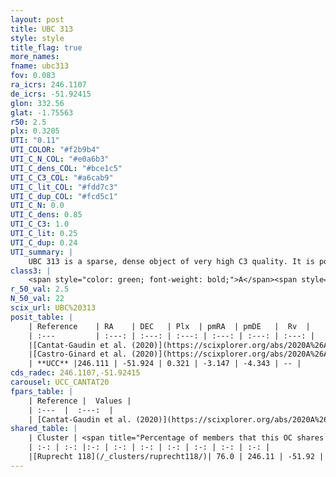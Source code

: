 ```yaml
---
layout: post
title: UBC 313
style: style
title_flag: true
more_names: 
fname: ubc313
fov: 0.083
ra_icrs: 246.1107
de_icrs: -51.92415
glon: 332.56
glat: -1.75563
r50: 2.5
plx: 0.3205
UTI: "0.11"
UTI_COLOR: "#f2b9b4"
UTI_C_N_COL: "#e0a6b3"
UTI_C_dens_COL: "#bce1c5"
UTI_C_C3_COL: "#a6cab9"
UTI_C_lit_COL: "#fdd7c3"
UTI_C_dup_COL: "#fcd5c1"
UTI_C_N: 0.0
UTI_C_dens: 0.85
UTI_C_C3: 1.0
UTI_C_lit: 0.25
UTI_C_dup: 0.24
UTI_summary: |
    UBC 313 is a sparse, dense object of very high C3 quality. It is poorly studied in the literature.<br><br><span style="color: #99180f; font-weight: bold;">Warning: </span>This is likely a duplicate object, which shares a large percentage of members with at least one previously reported entry.<br><br><span style="color: #99180f; font-weight: bold;">Warning: </span>contains less than 25 stars with <i>P>0.5</i> estimated.
class3: |
    <span style="color: green; font-weight: bold;">A</span><span style="color: green; font-weight: bold;">A</span>
r_50_val: 2.5
N_50_val: 22
scix_url: UBC%20313
posit_table: |
    | Reference    | RA    | DEC   | Plx  | pmRA  | pmDE   |  Rv  |
    | :---         | :---: | :---: | :---: | :---: | :---: | :---: |
    |[Cantat-Gaudin et al. (2020)](https://scixplorer.org/abs/2020A%26A...640A...1C) | 246.139 | -51.932 | 0.3 | -3.093 | -4.325 | -- |
    |[Castro-Ginard et al. (2020)](https://scixplorer.org/abs/2020A%26A...635A..45C) | 246.153 | -51.938 | 0.296 | -3.075 | -4.31 | -- |
    | **UCC** |246.111 | -51.924 | 0.321 | -3.147 | -4.343 | -- | 
cds_radec: 246.1107,-51.92415
carousel: UCC_CANTAT20
fpars_table: |
    | Reference |  Values |
    | :---  |  :---:  |
    | [Cantat-Gaudin et al. (2020)](https://scixplorer.org/abs/2020A%26A...640A...1C) | `AVNN=1.25, DMNN=12.55, AgeNN=7.78` |
shared_table: |
    | Cluster | <span title="Percentage of members that this OC shares with the ones listed">%</span>   | RA   | DEC   | Plx   | pmRA  | pmDE  | Rv | UTI |
    | :-: | :-: |:-: | :-: | :-: | :-: | :-: | :-: | :-: |
    |[Ruprecht 118](/_clusters/ruprecht118/)| 76.0 | 246.11 | -51.92 | 0.34 | -3.17 | -4.34 | -58.54 |0.7 |
---
```


